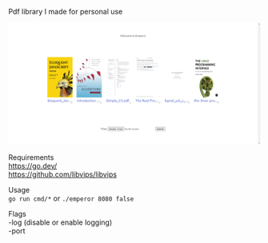 
Pdf library I made for personal use

![](examples/example.png)

Requirements<br>
https://go.dev/<br>
https://github.com/libvips/libvips<br>

Usage<br>
```go run cmd/*```
or
```./emperor 8080 false```

Flags<br>
-log (disable or enable logging)<br>
-port